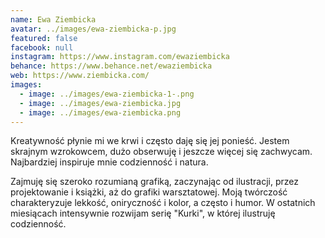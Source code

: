 ```yaml
---
name: Ewa Ziembicka
avatar: ../images/ewa-ziembicka-p.jpg
featured: false
facebook: null
instagram: https://www.instagram.com/ewaziembicka
behance: https://www.behance.net/ewaziembicka
web: https://www.ziembicka.com/
images:
  - image: ../images/ewa-ziembicka-1-.png
  - image: ../images/ewa-ziembicka.jpg
  - image: ../images/ewa-ziembicka.png
---
```

Kreatywność płynie mi we krwi i często daję się jej ponieść. Jestem skrajnym wzrokowcem, dużo obserwuję i jeszcze więcej się zachwycam. Najbardziej inspiruje mnie codzienność i natura. 



Zajmuję się szeroko rozumianą grafiką, zaczynając od ilustracji, przez projektowanie i książki, aż do grafiki warsztatowej. Moją twórczość charakteryzuje lekkość, oniryczność i kolor, a często i humor. W ostatnich miesiącach intensywnie rozwijam serię "Kurki", w której ilustruję codzienność.